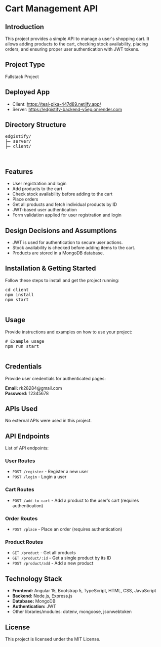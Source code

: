 
 

<body>
  <h1>Cart Management API</h1>

  <h2>Introduction</h2>
  <p>This project provides a simple API to manage a user's shopping cart. It allows adding products to the cart, checking stock availability, placing orders, and ensuring proper user authentication with JWT tokens.</p>

  <h2>Project Type</h2>
  <p>Fullstack Project</p>

  <h2>Deployed App</h2>
  <ul>
    <li>Client: <a href="https://famous-truffle-3c86fe.netlify.app/" target="_blank">https://teal-pika-447d89.netlify.app/</a></li>
    <li>Server: <a href="https://edgistify-backend-v5ep.onrender.com" target="_blank">https://edgistify-backend-v5ep.onrender.com</a></li>
  </ul>

  <h2>Directory Structure</h2>
  <pre>
edgistify/
├─ server/
├─ client/

  </pre>

  <h2>Features</h2>
  <ul>
    <li>User registration and login</li>
    <li>Add products to the cart</li>
    <li>Check stock availability before adding to the cart</li>
    <li>Place orders</li>
    <li>Get all products and fetch individual products by ID</li>
    <li>JWT-based user authentication</li>
    <li>Form validation applied for user registration and login</li>
  </ul>

  <h2>Design Decisions and Assumptions</h2>
  <ul>
    <li>JWT is used for authentication to secure user actions.</li>
    <li>Stock availability is checked before adding items to the cart.</li>
    <li>Products are stored in a MongoDB database.</li>
  </ul>

  <h2>Installation & Getting Started</h2>
  <p>Follow these steps to install and get the project running:</p>
  <pre>
cd client
npm install 
npm start
  </pre>

  <h2>Usage</h2>
  <p>Provide instructions and examples on how to use your project:</p>
  <pre>
# Example usage
npm run start
  </pre>

  <h2>Credentials</h2>
  <p>Provide user credentials for authenticated pages:</p>
  <p><strong>Email:</strong> rk28284@gmail.com<br><strong>Password:</strong> 12345678</p>

  <h2>APIs Used</h2>
  <p>No external APIs were used in this project.</p>

  <h2>API Endpoints</h2>
  <p>List of API endpoints:</p>
  <h3>User Routes</h3>
  <ul>
    <li><code>POST /register</code> - Register a new user</li>
    <li><code>POST /login</code> - Login a user</li>
  </ul>

  <h3>Cart Routes</h3>
  <ul>
    <li><code>POST /add-to-cart</code> - Add a product to the user's cart (requires authentication)</li>
  </ul>

  <h3>Order Routes</h3>
  <ul>
    <li><code>POST /place</code> - Place an order (requires authentication)</li>
  </ul>

  <h3>Product Routes</h3>
  <ul>
    <li><code>GET /product</code> - Get all products</li>
    <li><code>GET /product/:id</code> - Get a single product by its ID</li>
    <li><code>POST /product/add</code> - Add a new product</li>
  </ul>

  <h2>Technology Stack</h2>
  <ul>
    <li><strong>Frontend:</strong> Angular 15, Bootstrap 5, TypeScript, HTML, CSS, JavaScript</li>
    <li><strong>Backend:</strong> Node.js, Express.js</li>
    <li><strong>Database:</strong> MongoDB</li>
    <li><strong>Authentication:</strong> JWT</li>
    <li>Other libraries/modules: dotenv, mongoose, jsonwebtoken</li>
  </ul>

  <h2>License</h2>
  <p>This project is licensed under the MIT License.</p>
</body>

